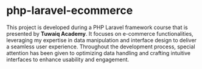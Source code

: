# php-laravel-ecommerce
This project is developed during a PHP Laravel framework course that is presented by **Tuwaiq Academy**. It focuses on e-commerce functionalities, leveraging my expertise in data manipulation and interface design to deliver a seamless user experience. Throughout the development process, special attention has been given to optimizing data handling and crafting intuitive interfaces to enhance usability and engagement.

